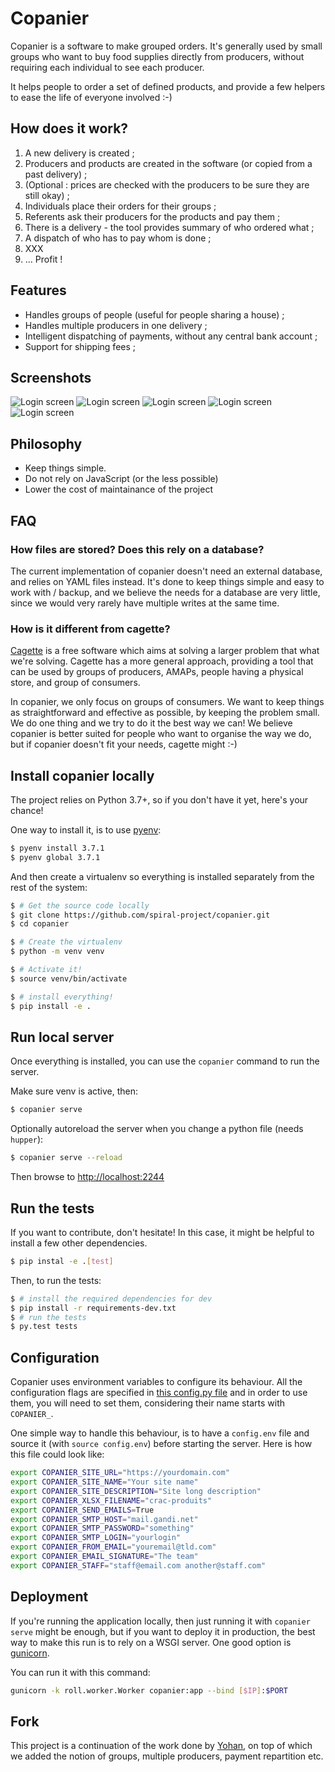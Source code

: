 # Copanier

Copanier is a software to make grouped orders. It's generally used by small groups
who want to buy food supplies directly from producers, without requiring each
individual to see each producer.

It helps people to order a set of defined products, and provide a few helpers
to ease the life of everyone involved :-)

## How does it work?

1. A new delivery is created ;
2. Producers and products are created in the software (or copied from a past delivery) ;
3. (Optional : prices are checked with the producers to be sure they are still okay) ;
4. Individuals place their orders for their groups ;
5. Referents ask their producers for the products and pay them ;
6. There is a delivery - the tool provides summary of who ordered what ;
7. A dispatch of who has to pay whom is done ;
8. XXX
9. ... Profit !

## Features

- Handles groups of people (useful for people sharing a house) ;
- Handles multiple producers in one delivery ;
- Intelligent dispatching of payments, without any central bank account ;
- Support for shipping fees ;

## Screenshots

![Login screen](/screenshots/login.png?raw=true)
![Login screen](/screenshots/groups.png?raw=true)
![Login screen](/screenshots/place-order.png?raw=true)
![Login screen](/screenshots/order-confirmation.png?raw=true)
![Login screen](/screenshots/payments.png?raw=true)

## Philosophy

- Keep things simple.
- Do not rely on JavaScript (or the less possible)
- Lower the cost of maintainance of the project

## FAQ

### How files are stored? Does this rely on a database?

The current implementation of copanier doesn't need an external database, and relies on YAML files instead. It's done to keep things simple and easy to work with / backup, and we believe the needs for a database are very little, since we would very rarely have multiple writes at the same time.

### How is it different from cagette?

[Cagette](https://www.cagette.net) is a free software which aims at solving a larger problem that what we're solving. Cagette has a more general approach, providing a tool that can be used by groups of producers, AMAPs, people having a physical store, and group of consumers.

In copanier, we only focus on groups of consumers. We want to keep things as straightforward and effective as possible, by keeping the problem small. We do one thing and we try to do it the best way we can! We believe copanier is better suited for people who want to organise the way we do, but if copanier doesn't fit your needs, cagette might :-)

## Install copanier locally

The project relies on Python 3.7+, so if you don't have it yet, here's your
chance!

One way to install it, is to use [pyenv](https://github.com/pyenv/pyenv):

```bash
$ pyenv install 3.7.1
$ pyenv global 3.7.1
```

And then create a virtualenv so everything is installed separately from the
rest of the system:

```bash
$ # Get the source code locally
$ git clone https://github.com/spiral-project/copanier.git
$ cd copanier

$ # Create the virtualenv
$ python -m venv venv

$ # Activate it!
$ source venv/bin/activate

$ # install everything!
$ pip install -e .
```

## Run local server

Once everything is installed, you can use the `copanier` command to run the server.

Make sure venv is active, then:

```bash
$ copanier serve
```

Optionally autoreload the server when you change a python file (needs `hupper`):

```bash
$ copanier serve --reload
```

Then browse to [http://localhost:2244](http://localhost:2244)

## Run the tests

If you want to contribute, don't hesitate! In this case, it might be helpful to
install a few other dependencies.

```bash
$ pip instal -e .[test]
```

Then, to run the tests:

```bash
$ # install the required dependencies for dev
$ pip install -r requirements-dev.txt
$ # run the tests
$ py.test tests
```

## Configuration

Copanier uses environment variables to configure its behaviour. All the configuration flags are specified in [this config.py file](https://github.com/spiral-project/copanier/blob/master/copanier/config.py) and in order to use them, you will need to set them, considering their name starts with `COPANIER_`.

One simple way to handle this behaviour, is to have a `config.env` file and source it (with `source config.env`) before starting the server. Here is how this file could look like:

```bash
export COPANIER_SITE_URL="https://yourdomain.com"
export COPANIER_SITE_NAME="Your site name"
export COPANIER_SITE_DESCRIPTION="Site long description"
export COPANIER_XLSX_FILENAME="crac-produits"
export COPANIER_SEND_EMAILS=True
export COPANIER_SMTP_HOST="mail.gandi.net"
export COPANIER_SMTP_PASSWORD="something"
export COPANIER_SMTP_LOGIN="yourlogin"
export COPANIER_FROM_EMAIL="youremail@tld.com"
export COPANIER_EMAIL_SIGNATURE="The team"
export COPANIER_STAFF="staff@email.com another@staff.com"
```

## Deployment

If you're running the application locally, then just running it with `copanier serve` might be enough, but if you want to deploy it in production, the best way to make this run is to rely on a WSGI server. One good option is [gunicorn](https://gunicorn.org).

You can run it with this command:

```bash
gunicorn -k roll.worker.Worker copanier:app --bind [$IP]:$PORT
```

## Fork

This project is a continuation of the work done by [Yohan](https://framagit.org/ybon/copanier),
on top of which we added the notion of groups, multiple producers, payment repartition etc.
